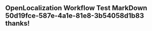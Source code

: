 <properties
ms.topic="hero-topic"
ms.test1="hero-topic"
ms.test2="test"/>

## OpenLocalization Workflow Test MarkDown 50d19fce-587e-4a1e-81e8-3b54058d1b83 thanks!
